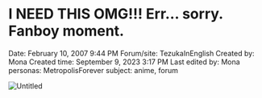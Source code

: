 # I NEED THIS OMG!!! Err… sorry. Fanboy moment.

Date: February 10, 2007 9:44 PM
Forum/site: TezukaInEnglish
Created by: Mona
Created time: September 9, 2023 3:17 PM
Last edited by: Mona
personas: MetropolisForever
subject: anime, forum

![Untitled](../../../Joshua%E2%80%99s%20personas%20&%20victimes%2047f302c3ee7140169d02d7ecbb1b2b4c/Rushes%20Personas%2026f0f60550004a05bb97f11a02504bf4/Threads%20Metropolisforever%209ac60e59c9734450837c8d0fdc52e369/Untitled%202.png)